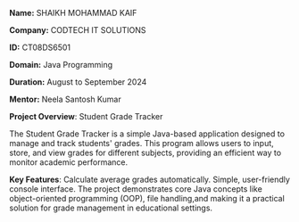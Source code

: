 **Name:** SHAIKH MOHAMMAD KAIF 

**Company:** CODTECH IT SOLUTIONS

**ID:** CT08DS6501

**Domain:** Java Programming

**Duration:** August to September 2024

**Mentor:** Neela Santosh Kumar


**Project Overview**: Student Grade Tracker

The Student Grade Tracker is a simple Java-based application designed to manage and track students' grades. This program allows users to input, store, and view grades for different subjects, providing an efficient way to monitor academic performance.

**Key Features**:
Calculate average grades automatically.
Simple, user-friendly console interface.
The project demonstrates core Java concepts like object-oriented programming (OOP), file handling,and making it a practical solution for grade management in educational settings.


